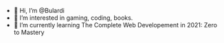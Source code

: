 - 👋 Hi, I’m @Bulardi
- 👀 I’m interested in gaming, coding, books.
- 🌱 I’m currently learning The Complete Web Developement in 2021: Zero to Mastery
